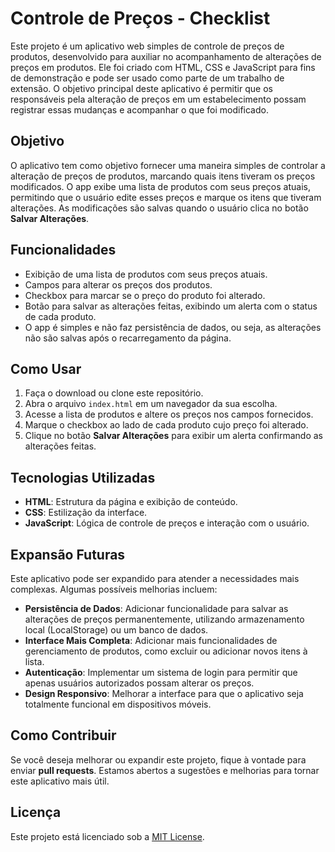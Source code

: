 # Controle de Preços - Checklist

Este projeto é um aplicativo web simples de controle de preços de produtos, desenvolvido para auxiliar no acompanhamento de alterações de preços em produtos. Ele foi criado com HTML, CSS e JavaScript para fins de demonstração e pode ser usado como parte de um trabalho de extensão. O objetivo principal deste aplicativo é permitir que os responsáveis pela alteração de preços em um estabelecimento possam registrar essas mudanças e acompanhar o que foi modificado.

## Objetivo

O aplicativo tem como objetivo fornecer uma maneira simples de controlar a alteração de preços de produtos, marcando quais itens tiveram os preços modificados. O app exibe uma lista de produtos com seus preços atuais, permitindo que o usuário edite esses preços e marque os itens que tiveram alterações. As modificações são salvas quando o usuário clica no botão **Salvar Alterações**.

## Funcionalidades

- Exibição de uma lista de produtos com seus preços atuais.
- Campos para alterar os preços dos produtos.
- Checkbox para marcar se o preço do produto foi alterado.
- Botão para salvar as alterações feitas, exibindo um alerta com o status de cada produto.
- O app é simples e não faz persistência de dados, ou seja, as alterações não são salvas após o recarregamento da página.

## Como Usar

1. Faça o download ou clone este repositório.
2. Abra o arquivo `index.html` em um navegador da sua escolha.
3. Acesse a lista de produtos e altere os preços nos campos fornecidos.
4. Marque o checkbox ao lado de cada produto cujo preço foi alterado.
5. Clique no botão **Salvar Alterações** para exibir um alerta confirmando as alterações feitas.

## Tecnologias Utilizadas

- **HTML**: Estrutura da página e exibição de conteúdo.
- **CSS**: Estilização da interface.
- **JavaScript**: Lógica de controle de preços e interação com o usuário.

## Expansão Futuras

Este aplicativo pode ser expandido para atender a necessidades mais complexas. Algumas possíveis melhorias incluem:

- **Persistência de Dados**: Adicionar funcionalidade para salvar as alterações de preços permanentemente, utilizando armazenamento local (LocalStorage) ou um banco de dados.
- **Interface Mais Completa**: Adicionar mais funcionalidades de gerenciamento de produtos, como excluir ou adicionar novos itens à lista.
- **Autenticação**: Implementar um sistema de login para permitir que apenas usuários autorizados possam alterar os preços.
- **Design Responsivo**: Melhorar a interface para que o aplicativo seja totalmente funcional em dispositivos móveis.

## Como Contribuir

Se você deseja melhorar ou expandir este projeto, fique à vontade para enviar **pull requests**. Estamos abertos a sugestões e melhorias para tornar este aplicativo mais útil.

## Licença

Este projeto está licenciado sob a [MIT License](LICENSE).
